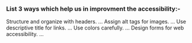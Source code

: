 ### List 3 ways which help us in improvment the accessibility:-

Structure and organize with headers. ...
Assign alt tags for images. ...
Use descriptive title for links. ...
Use colors carefully. ...
Design forms for web accessibility. ...